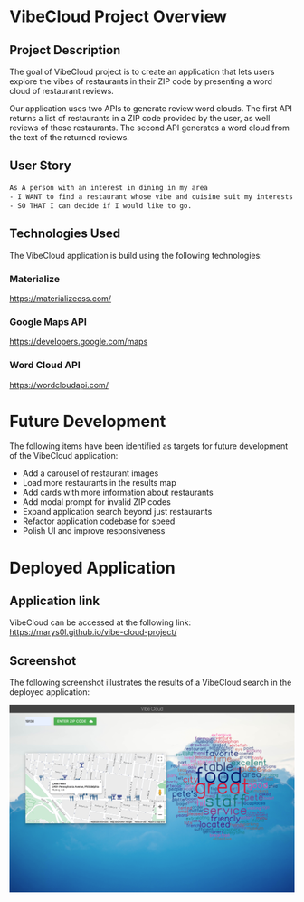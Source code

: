 # VibeCloud Project Overview

## Project Description
The goal of VibeCloud project is to create an application that lets users explore the vibes of restaurants in their ZIP code by presenting a word cloud of restaurant reviews.

Our application uses two APIs to generate review word clouds. The first API returns a list of restaurants in a ZIP code provided by the user, as well reviews of those restaurants. The second API generates a word cloud from the text of the returned reviews.

## User Story
```
As A person with an interest in dining in my area
- I WANT to find a restaurant whose vibe and cuisine suit my interests
- SO THAT I can decide if I would like to go.
```

## Technologies Used
The VibeCloud application is build using the following technologies:

### Materialize
https://materializecss.com/

### Google Maps API
https://developers.google.com/maps

### Word Cloud API
https://wordcloudapi.com/

# Future Development
The following items have been identified as targets for future development of the VibeCloud application:

- Add a carousel of restaurant images
- Load more restaurants in the results map 
- Add cards with more information about restaurants
- Add modal prompt for invalid ZIP codes
- Expand application search beyond just restaurants
- Refactor application codebase for speed
- Polish UI and improve responsiveness

# Deployed Application

## Application link
VibeCloud can be accessed at the following link:
https://marys0l.github.io/vibe-cloud-project/

## Screenshot
The following screenshot illustrates the results of a VibeCloud search in the deployed application:

![Alt text](./screenshot.png?raw=true "Screenshot of VibeCloud")
